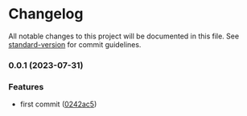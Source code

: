 # Changelog

All notable changes to this project will be documented in this file. See [standard-version](https://github.com/conventional-changelog/standard-version) for commit guidelines.

### 0.0.1 (2023-07-31)


### Features

* first commit ([0242ac5](https://github.com/mastermunj/pronounceability/commit/0242ac522f1bfca82f6e90b7cae0ed196bb83d38))
